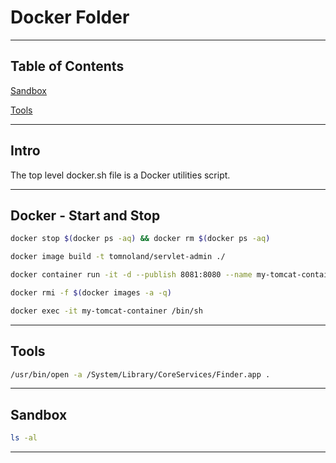 # Docker Folder

---

## Table of Contents

[Sandbox](#sandbox)

[Tools](#tools)

---

## Intro

The top level docker.sh file is a Docker utilities script.


---

## Docker - Start and Stop

```bash
docker stop $(docker ps -aq) && docker rm $(docker ps -aq)

```

```bash
docker image build -t tomnoland/servlet-admin ./

```

```bash
docker container run -it -d --publish 8081:8080 --name my-tomcat-container tomnoland/servlet-admin:latest

```

```bash
docker rmi -f $(docker images -a -q)

```

```bash
docker exec -it my-tomcat-container /bin/sh

```

---

## Tools

```bash
/usr/bin/open -a /System/Library/CoreServices/Finder.app .

```

---

## Sandbox


```bash
ls -al

```
---
